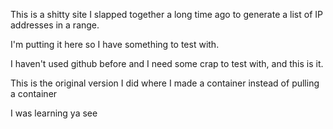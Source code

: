 This is a shitty site I slapped together a long time ago to generate a list of IP addresses in a range.

I'm putting it here so I have something to test with.

I haven't used github before and I need some crap to test with, and this is it.

This is the original version I did where I made a container instead of pulling a container

I was learning ya see
